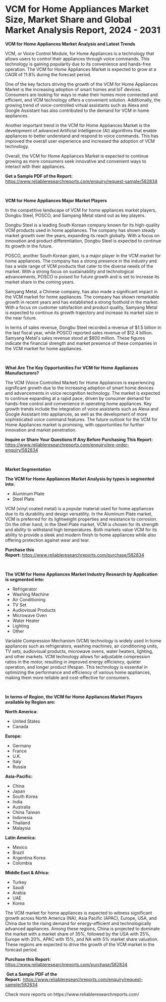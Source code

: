 <p><h1>VCM for Home Appliances Market Size, Market Share and Global Market Analysis Report, 2024 - 2031</h1></p><p><strong>VCM for Home Appliances Market Analysis and Latest Trends</strong></p>
<p><p>VCM, or Voice Control Module, for Home Appliances is a technology that allows users to control their appliances through voice commands. This technology is gaining popularity due to its convenience and hands-free operation. The VCM for Home Appliances Market is expected to grow at a CAGR of 11.8% during the forecast period.</p><p>One of the key factors driving the growth of the VCM for Home Appliances Market is the increasing adoption of smart homes and IoT devices. Consumers are looking for ways to make their homes more connected and efficient, and VCM technology offers a convenient solution. Additionally, the growing trend of voice-controlled virtual assistants such as Alexa and Google Assistant has also contributed to the demand for VCM in home appliances.</p><p>Another important trend in the VCM for Home Appliances Market is the development of advanced Artificial Intelligence (AI) algorithms that enable appliances to better understand and respond to voice commands. This has improved the overall user experience and increased the adoption of VCM technology.</p><p>Overall, the VCM for Home Appliances Market is expected to continue growing as more consumers seek innovative and convenient ways to interact with their appliances.</p></p>
<p><strong>Get a Sample PDF of the Report:&nbsp;</strong> <a href="https://www.reliableresearchreports.com/enquiry/request-sample/582834">https://www.reliableresearchreports.com/enquiry/request-sample/582834</a></p>
<p>&nbsp;</p>
<p><strong>VCM for Home Appliances Major Market Players</strong></p>
<p><p>In the competitive landscape of VCM for home appliances market players, Dongbu Steel, POSCO, and Samyang Metal stand out as key players.</p><p>Dongbu Steel is a leading South Korean company known for its high-quality VCM products used in home appliances. The company has shown steady market growth over the years, expanding its reach globally. With a focus on innovation and product differentiation, Dongbu Steel is expected to continue its growth in the future.</p><p>POSCO, another South Korean giant, is a major player in the VCM market for home appliances. The company has a strong presence in the industry and has a wide range of VCM products that cater to the diverse needs of the market. With a strong focus on sustainability and technological advancements, POSCO is poised for future growth and is set to increase its market share in the coming years.</p><p>Samyang Metal, a Chinese company, has also made a significant impact in the VCM market for home appliances. The company has shown remarkable growth in recent years and has established a strong foothold in the market. With a focus on customer satisfaction and product quality, Samyang Metal is expected to continue its growth trajectory and increase its market size in the near future.</p><p>In terms of sales revenue, Dongbu Steel recorded a revenue of $1.5 billion in the last fiscal year, while POSCO reported sales revenue of $12.4 billion. Samyang Metal's sales revenue stood at $800 million. These figures indicate the financial strength and market presence of these companies in the VCM market for home appliances.</p></p>
<p>&nbsp;</p>
<p><strong>What Are The Key Opportunities For VCM for Home Appliances Manufacturers?</strong></p>
<p><p>The VCM (Voice Controlled Market) for Home Appliances is experiencing significant growth due to the increasing adoption of smart home devices and advancements in voice recognition technology. The market is expected to continue expanding at a rapid pace, driven by consumer demand for hands-free control and convenience in operating home appliances. Key growth trends include the integration of voice assistants such as Alexa and Google Assistant into appliances, as well as the development of more sophisticated voice command features. The future outlook for the VCM for Home Appliances market is promising, with opportunities for further innovation and market penetration.</p></p>
<p><strong>Inquire or Share Your Questions If Any Before Purchasing This Report:</strong> <a href="https://www.reliableresearchreports.com/enquiry/pre-order-enquiry/582834">https://www.reliableresearchreports.com/enquiry/pre-order-enquiry/582834</a></p>
<p>&nbsp;</p>
<p><strong>Market Segmentation</strong></p>
<p><strong>The VCM for Home Appliances Market Analysis by types is segmented into:</strong></p>
<p><ul><li>Aluminum Plate</li><li>Steel Plate</li></ul></p>
<p><p>VCM (vinyl coated metal) is a popular material used for home appliances due to its durability and design versatility. In the Aluminum Plate market, VCM is preferred for its lightweight properties and resistance to corrosion. On the other hand, in the Steel Plate market, VCM is chosen for its strength and ability to withstand high temperatures. Both markets value VCM for its ability to provide a sleek and modern finish to home appliances while also offering protection against wear and tear.</p></p>
<p><strong>Purchase this Report:&nbsp;</strong><a href="https://www.reliableresearchreports.com/purchase/582834">https://www.reliableresearchreports.com/purchase/582834</a></p>
<p>&nbsp;</p>
<p><strong>The VCM for Home Appliances Market Industry Research by Application is segmented into:</strong></p>
<p><ul><li>Refrigerator</li><li>Washing Machine</li><li>Air Conditioning</li><li>TV Set</li><li>Audiovisual Products</li><li>Microwave Oven</li><li>Water Heater</li><li>Lighting</li><li>Other</li></ul></p>
<p><p>Variable Compression Mechanism (VCM) technology is widely used in home appliances such as refrigerators, washing machines, air conditioning units, TV sets, audiovisual products, microwave ovens, water heaters, lighting, and other markets. VCM technology allows for adjustable compression ratios in the motor, resulting in improved energy efficiency, quieter operation, and longer product lifespan. This technology is essential in optimizing the performance and efficiency of various home appliances, making them more reliable and cost-effective for consumers.</p></p>
<p>&nbsp;</p>
<p><strong>In terms of Region, the VCM for Home Appliances Market Players available by Region are:</strong></p>
<p>
    <p> <strong> North America: </strong>
        <ul>
            <li>United States</li>
            <li>Canada</li>
        </ul>
        </p> 
    <p> <strong> Europe: </strong>
        <ul>
            <li>Germany</li>
            <li>France</li>
            <li>U.K.</li>
            <li>Italy</li>
            <li>Russia</li>
        </ul>
        </p> 
    <p> <strong> Asia-Pacific: </strong>
        <ul>
            <li>China</li>
            <li>Japan</li>
            <li>South Korea</li>
            <li>India</li>
            <li>Australia</li>
            <li>China Taiwan</li>
            <li>Indonesia</li>
            <li>Thailand</li>
            <li>Malaysia</li>
        </ul>
        </p> 
    <p> <strong> Latin America: </strong>
        <ul>
            <li>Mexico</li>
            <li>Brazil</li>
            <li>Argentina Korea</li>
            <li>Colombia</li>
        </ul>
        </p> 
    <p> <strong> Middle East & Africa: </strong>
        <ul>
            <li>Turkey</li>
            <li>Saudi</li>
            <li>Arabia</li>
            <li>UAE</li>
            <li>Korea</li>
        </ul>
    </p>
    </p>
<p><p>The VCM market for home appliances is expected to witness significant growth across North America (NA), Asia Pacific (APAC), Europe, USA, and China due to the rising demand for energy-efficient and technologically advanced appliances. Among these regions, China is projected to dominate the market with a market share of 35%, followed by the USA with 25%, Europe with 20%, APAC with 15%, and NA with 5% market share valuation. These regions are expected to drive the growth of the VCM market in the forecast period.</p></p>
<p><strong>Purchase this Report: </strong><a href="https://www.reliableresearchreports.com/purchase/582834">https://www.reliableresearchreports.com/purchase/582834</a></p>
<p>&nbsp;<strong>Get a Sample PDF of the Report:&nbsp;&nbsp;</strong><a href="https://www.reliableresearchreports.com/enquiry/request-sample/582834">https://www.reliableresearchreports.com/enquiry/request-sample/582834</a></p>
<p><strong></strong></p>
<p>Check more reports on https://www.reliableresearchreports.com/</p>